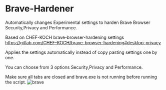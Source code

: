 # Brave-Hardener
Automatically changes Experimental settings to harden Brave Browser Security,Privacy and Performance.

Based on CHEF-KOCH brave-browser-hardening settings https://gitlab.com/CHEF-KOCH/brave-browser-hardening#desktop-privacy

Applies the settings automatically instead of copy pasting settings one by one.

You can choose from 3 options Security,Privacy and Performance. 

Make sure all tabs are closed and brave.exe is not running before running the script.
![brave](https://user-images.githubusercontent.com/16824301/178093926-65c2b7d7-676e-4d2f-b8a2-2f45546cf2b4.gif)
